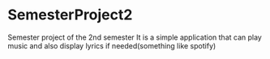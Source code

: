 # SemesterProject2
Semester project of the 2nd semester
It is a simple application that can play music and also display lyrics if needed(something like spotify)
